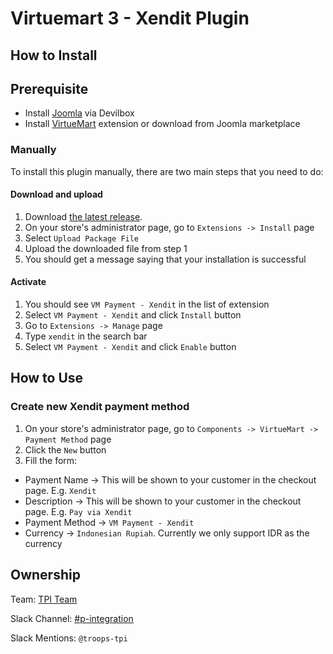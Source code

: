 # Virtuemart 3 - Xendit Plugin

## How to Install

## Prerequisite
- Install [Joomla](https://devilbox.readthedocs.io/en/latest/examples/setup-joomla.html) via Devilbox
- Install [VirtueMart](https://virtuemart.net/downloads) extension or download from Joomla marketplace

### Manually
To install this plugin manually, there are two main steps that you need to do:

#### Download and upload
1. Download [the latest release](https://github.com/xendit/virtuemart-module/releases/latest/download/virtuemart-module.zip).
2. On your store's administrator page, go to `Extensions -> Install` page
3. Select `Upload Package File`
4. Upload the downloaded file from step 1
5. You should get a message saying that your installation is successful

#### Activate
1. You should see `VM Payment - Xendit` in the list of extension
2. Select `VM Payment - Xendit` and click `Install` button
3. Go to `Extensions -> Manage` page
4. Type `xendit` in the search bar
5. Select `VM Payment - Xendit` and click `Enable` button

## How to Use
### Create new Xendit payment method
1. On your store's administrator page, go to `Components -> VirtueMart -> Payment Method` page
2. Click the `New` button
3. Fill the form:
- Payment Name -> This will be shown to your customer in the checkout page. E.g. `Xendit`
- Description -> This will be shown to your customer in the checkout page. E.g. `Pay via Xendit`
- Payment Method -> `VM Payment - Xendit`
- Currency -> `Indonesian Rupiah`. Currently we only support IDR as the currency

## Ownership

Team: [TPI Team](https://www.draw.io/?state=%7B%22ids%22:%5B%221Vk1zqYgX2YqjJYieQ6qDPh0PhB2yAd0j%22%5D,%22action%22:%22open%22,%22userId%22:%22104938211257040552218%22%7D)

Slack Channel: [#p-integration](https://xendit.slack.com/messages/p-integration)

Slack Mentions: `@troops-tpi`
